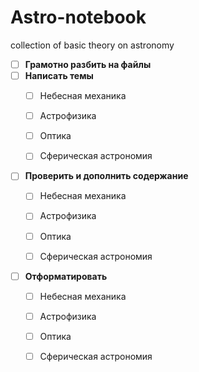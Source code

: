 # Astro-notebook
collection of basic theory on astronomy

- [ ] **Грамотно разбить на файлы**
- [ ] **Написать темы**
    - [ ] Небесная механика
    - [ ] Астрофизика
    - [ ] Оптика
    - [ ] Сферическая астрономия
  
  
- [ ] **Проверить и дополнить содержание**
    - [ ] Небесная механика
    - [ ] Астрофизика
    - [ ] Оптика
    - [ ] Сферическая астрономия
   
   
- [ ] **Отформатировать**
    - [ ] Небесная механика
    - [ ] Астрофизика
    - [ ] Оптика
    - [ ] Сферическая астрономия
  
